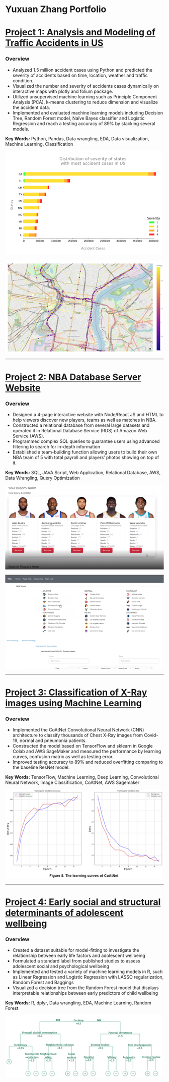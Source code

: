 # Yuxuan Zhang Portfolio


# [Project 1: Analysis and Modeling of Traffic Accidents in US](https://github.com/sundy1994/Project-US-accidents)

### Overview

* Analyzed 1.5 million accident cases using Python and predicted the severity of accidents based on time, location, weather and traffic condition.
* Visualized the number and severity of accidents cases dynamically on interactive maps with plotly and folium package.
* Utilized unsupervised machine learning such as Principle Component Analysis (PCA), k-means clustering to reduce dimension and visualize the accident data.
* Implemented and evaluated machine learning models including Decision Tree, Random Forest model, Naïve Bayes classifier and Logistic Regression and reach a testing accuracy of 89% by stacking several models.

**Key Words:**  Python, Pandas, Data wrangling, EDA, Data visualization, Machine Learning, Classification


![States with most accident cases](/images/states.png)

![An interactive density map displaying severity of accidents in Philadelphia](/images/map.png)

___


# [Project 2: NBA Database Server Website](https://github.com/sundy1994/Project-NBA-Server)

### Overview

* Designed a 4-page interactive website with Node/React JS and HTML to help viewers discover new players, teams as well as matches in NBA.
* Constructed a relational database from several large datasets and operated it in Relational Database Service (RDS) of Amazon Web Service (AWS).
* Programmed complex SQL queries to guarantee users using advanced filtering to search for in-depth information
* Established a team-building function allowing users to build their own NBA team of 5 with total payroll and players’ photos showing on top of it.

**Key Words:**  SQL, JAVA Script, Web Application, Relational Database, AWS, Data Wrangling, Query Optimization

![Team-building](/images/build.png)

![Team Page](/images/team.png)

___


# [Project 3: Classification of X-Ray images using Machine Learning](https://github.com/sundy1994/Project-X-Ray-Image-Classification)

### Overview

 * Implemented the CoAtNet Convolutional Neural Network (CNN) architecture to classify thousands of Chest X-Ray images from Covid-19, normal and pneumonia patients.
 * Constructed the model based on TensorFlow and sklearn in Google Colab and AWS SageMaker and measured the performance by learning curves, confusion matrix as well as testing error.
 * Improved testing accuracy to 89% and reduced overfitting comparing to the baseline ResNet model.
 
 **Key Words:** TensorFlow, Machine Learning, Deep Learning, Convolutional Neural Network, Image Classification, CoAtNet, AWS Sagemaker

![Learning Curve](/images/LC2.png)

___

# [Project 4: Early social and structural determinants of adolescent wellbeing](https://github.com/sundy1994/Project-Fragile-Family)

### Overview

 * Created a dataset suitable for model-fitting to investigate the relationship between early life factors and adolescent wellbeing
 * Formulated a standard label from published studies to assess adolescent social and psychological wellbeing
 * Implemented and tested a variety of machine learning models in R, such as Linear Regression and Logistic Regression with LASSO regularization, Random Forest and Baggings
 * Visualized a decision tree from the Random Forest model that displays interpretable relationships between early predictors of child wellbeing 

**Key Words:**  R, dplyr, Data wrangling, EDA, Machine Learning, Random Forest

![](/images/greentree.jpg)
